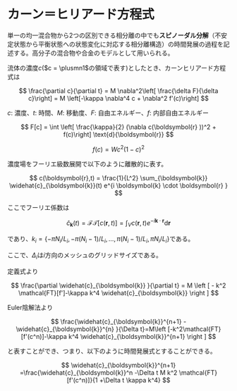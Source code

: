 # カーン＝ヒリアード方程式

単一の均一混合物から2つの区別できる相分離の中でも**スピノーダル分解**（不安定状態から平衡状態への状態変化に対応する相分離構造）の時間発展の過程を記述する。高分子の混合物や合金のモデルとして用いられる。

流体の濃度$c$($c = \plusmn1$の領域で表す)としたとき、カーンヒリアード方程式は

$$
\frac{\partial c}{\partial t} = M \nabla^2\left[ \frac{\delta F}{\delta c}\right] = M \left[-\kappa \nabla^4 c + \nabla^2 f'(c)\right]
$$

$c$: 濃度、$t$: 時間、$M$: 移動度、$F$: 自由エネルギー、$f$: 内部自由エネルギー

$$
F[c] = \int \left[ \frac{\kappa}{2} (\nabla c(\boldsymbol{r} ))^2 + f(c)\right] \text{d}{\boldsymbol{r}}
$$

$$
f(c) = W c^2(1-c)^2
$$

濃度場をフーリエ級数展開で以下のように離散的に表す。

$$
c(\boldsymbol{r},t) = \frac{1}{L^2} \sum_{\boldsymbol{k}} \widehat{c}_{\boldsymbol{k}}(t) e^{i \boldsymbol{k} \cdot \boldsymbol{r} }
$$

ここでフーリエ係数は

$$
\widehat{c}_{\boldsymbol{k}}(t) = \mathcal{FT}[c(\boldsymbol{r},t) ] = \int_V  c(\boldsymbol{r},t)e^{-i \boldsymbol{k} \cdot \boldsymbol{r} }\text{d}{\boldsymbol{r}}
$$

であり、$k_i = \{-\pi N_i/L_i, -\pi(N_i-1)/L_i, \ldots, \pi(N_i-1)/L_i,\pi N_i/L_i\}$である。

ここで、$\Delta_i$は$i$方向のメッシュのグリッドサイズである。

定義式より

$$
\frac{\partial \widehat{c}_{\boldsymbol{k}} }{\partial t}   = M \left [ - k^2 \mathcal{FT}[f']-\kappa k^4 \widehat{c}_{\boldsymbol{k}} \right ]
$$

Euler陰解法より

$$
\frac{\widehat{c}_{\boldsymbol{k}}^{n+1} -\widehat{c}_{\boldsymbol{k}}^{n} }{\Delta t}=M\left [-k^2\mathcal{FT}[f'(c^n)]-\kappa k^4 \widehat{c}_{\boldsymbol{k}}^{n+1} \right ]
$$

と表すことができ、つまり、以下のように時間発展式とすることができる。

$$
\widehat{c}_{\boldsymbol{k}}^{n+1} =\frac{\widehat{c}_{\boldsymbol{k}}^n -\Delta t M k^2 \mathcal{FT}[f'(c^n)]}{1 +\Delta t \kappa k^4}
$$
